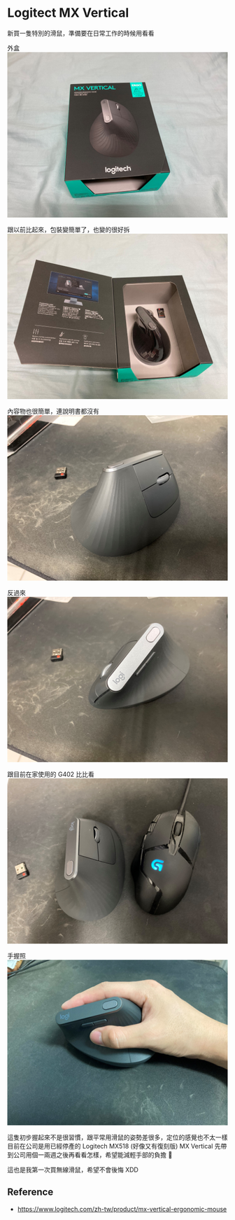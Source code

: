 # Logitect MX Vertical


新買一隻特別的滑鼠，準備要在日常工作的時候用看看

<!--more-->

外盒
![01](images/IMG_7805.jpg)

跟以前比起來，包裝變簡單了，也變的很好拆
![02](images/IMG_7806.jpg)

內容物也很簡單，連說明書都沒有
![03](images/IMG_7807.jpg)

反過來
![04](images/IMG_7808.jpg)

跟目前在家使用的 G402 比比看
![05](images/IMG_7809.jpg)

手握照
![06](images/IMG_7810.jpg)

這隻初步握起來不是很習慣，跟平常用滑鼠的姿勢差很多，定位的感覺也不太一樣
目前在公司是用已經停產的 Logitech MX518 (好像又有復刻版)
MX Vertical 先帶到公司用個一兩週之後再看看怎樣，希望能減輕手部的負擔 🤔

這也是我第一次買無線滑鼠，希望不會後悔 XDD

## Reference
- https://www.logitech.com/zh-tw/product/mx-vertical-ergonomic-mouse

